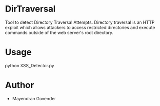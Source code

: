 # DirTraversal

Tool to detect Directory Traversal Attempts. Directory traversal is an HTTP exploit which allows attackers to access restricted directories and execute commands outside of the web server's root directory.

# Usage

python XSS_Detector.py

# Author

- Mayendran Govender


